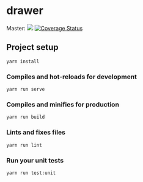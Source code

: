 # drawer

Master: ![](https://travis-ci.com/shundroid/drawer.svg?branch=master) [![Coverage Status](https://coveralls.io/repos/github/shundroid/drawer/badge.svg?branch=master)](https://coveralls.io/github/shundroid/drawer?branch=master)

## Project setup
```
yarn install
```

### Compiles and hot-reloads for development
```
yarn run serve
```

### Compiles and minifies for production
```
yarn run build
```

### Lints and fixes files
```
yarn run lint
```

### Run your unit tests
```
yarn run test:unit
```
